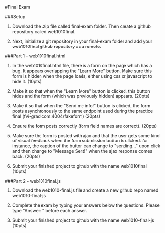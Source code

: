 #Final Exam

###Setup

1. Download the .zip file called final-exam folder. Then create a github repository called web1010final.

2. Next, initialize a git repository in your final-exam folder and add your web1010final github repository as a remote.

###Part 1 - web1010final.html

1. In the web1010final.html file, there is a form on the page which has a bug. It appears overlapping the "Learn More" button. Make sure this form is hidden when the page loads, either using css or javascript to hide it. (10pts)

2. Make it so that when the "Learn More" button is clicked, this button hides and the form (which was previously hidden) appears. (20pts)

3. Make it so that when the "Send me info!" button is clicked, the form posts asynchronously to the same endpoint used during the practice final (fvi-grad.com:4004/fakeform) (20pts)

4. Ensure the form posts correctly (form field names are correct). (20pts)

5. Make sure the form is posted with ajax and that the user gets some kind of visual feedback when the form submission button is clicked. for instance, the caption of the button can change to "sending..." upon click and then change to "Message Sent!" when the ajax response comes back. (20pts)

6. Submit your finished project to github with the name web1010final (10pts)

###Part 2 - web1010final.js

1. Download the web1010-final.js file and create a new github repo named web1010-final-js

2. Complete the exam by typing your answers below the questions. Please type "Answer: " before each answer.

3. Submit your finished project to github with the name web1010-final-js (10pts)
